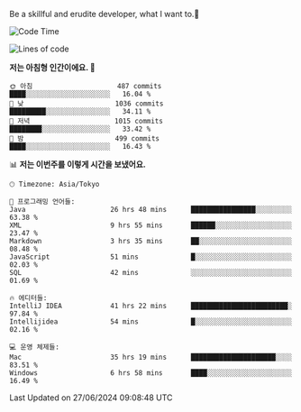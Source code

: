Be a skillful and erudite developer, what I want to.👶

<!--START_SECTION:waka-->
![Code Time](http://img.shields.io/badge/Code%20Time-953%20hrs%2057%20mins-blue)

![Lines of code](https://img.shields.io/badge/%EC%A0%80%EB%8A%94%20%EC%97%AC%ED%83%9C%EA%B9%8C%EC%A7%80%20-2.5%20million%20%EC%A4%84%EC%9D%98%20%EC%BD%94%EB%93%9C%EB%A5%BC%20%EC%9E%91%EC%84%B1%ED%96%88%EC%96%B4%EC%9A%94.-blue)

**저는 아침형 인간이에요. 🐤** 

```text
🌞 아침                     487 commits         ████░░░░░░░░░░░░░░░░░░░░░   16.04 % 
🌆 낮　                     1036 commits        █████████░░░░░░░░░░░░░░░░   34.11 % 
🌃 저녁                     1015 commits        ████████░░░░░░░░░░░░░░░░░   33.42 % 
🌙 밤　                     499 commits         ████░░░░░░░░░░░░░░░░░░░░░   16.43 % 
```


📊 **저는 이번주를 이렇게 시간을 보냈어요.** 

```text
🕑︎ Timezone: Asia/Tokyo

💬 프로그래밍 언어들: 
Java                     26 hrs 48 mins      ████████████████░░░░░░░░░   63.38 % 
XML                      9 hrs 55 mins       ██████░░░░░░░░░░░░░░░░░░░   23.47 % 
Markdown                 3 hrs 35 mins       ██░░░░░░░░░░░░░░░░░░░░░░░   08.48 % 
JavaScript               51 mins             █░░░░░░░░░░░░░░░░░░░░░░░░   02.03 % 
SQL                      42 mins             ░░░░░░░░░░░░░░░░░░░░░░░░░   01.69 % 

🔥 에디터들: 
IntelliJ IDEA            41 hrs 22 mins      ████████████████████████░   97.84 % 
Intellijidea             54 mins             █░░░░░░░░░░░░░░░░░░░░░░░░   02.16 % 

💻 운영 체제들: 
Mac                      35 hrs 19 mins      █████████████████████░░░░   83.51 % 
Windows                  6 hrs 58 mins       ████░░░░░░░░░░░░░░░░░░░░░   16.49 % 
```


 Last Updated on 27/06/2024 09:08:48 UTC
<!--END_SECTION:waka-->
